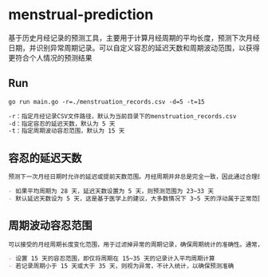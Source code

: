 # menstrual-prediction
基于历史月经记录的预测工具，主要用于计算月经周期的平均长度，预测下次月经日期，并识别异常周期记录。可以自定义容忍的延迟天数和周期波动范围，以获得更符合个人情况的预测结果

## Run
```markdown
go run main.go -r=./menstruation_records.csv -d=5 -t=15

-r：指定月经记录CSV文件路径，默认为当前目录下的menstruation_records.csv
-d：指定容忍的延迟天数，默认为 5 天
-t：指定周期波动容忍范围，默认为 15 天
```

## 容忍的延迟天数
```markdown
预测下一次月经日期时允许的延迟或提前天数范围。月经周期并非总是完全一致，因此通过合理的浮动范围可以更准确地预测下次月经开始日期。例如：

- 如果平均周期为 28 天，延迟天数设置为 5 天，则预测范围为 23~33 天
- 默认延迟天数设为 5 天，这是基于医学上的建议，大多数情况下 3~5 天的浮动属于正常范围，对健康无明显影响
```

## 周期波动容忍范围
```markdown
可以接受的月经周期长度变化范围，用于过滤掉异常的周期记录，确保周期统计的准确性。通常，健康的月经周期在 21~35 天之间，因此可以通过设置容忍范围（默认 15 天）来排除异常数据。例如：

- 设置 15 天的容忍范围，即仅将周期在 15~35 天的记录计入平均周期计算
- 若记录周期小于 15 天或大于 35 天，则视为异常，不计入统计，以确保预测准确
```

